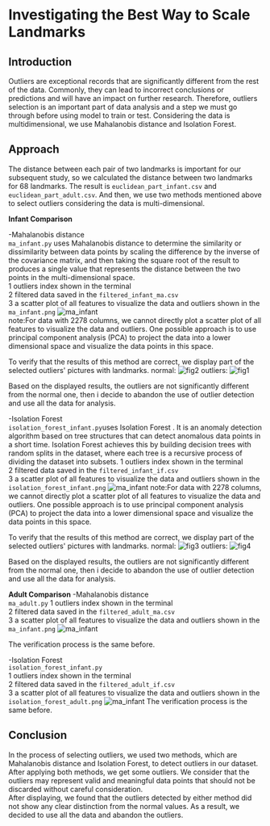 # Investigating the Best Way to Scale Landmarks

## Introduction

Outliers are exceptional records that are significantly different from the rest of the data. Commonly, they can lead to incorrect conclusions or predictions and will have an impact on further research. Therefore, outliers selection is an important part of data analysis and a step we must go through before using model to train or test. Considering the data is multidimensional, we use Mahalanobis distance and Isolation Forest.

## Approach

The distance between each pair of two landmarks is important for our subsequent study, so we calculated the distance between two landmarks for 68 landmarks. The result is `euclidean_part_infant.csv` and `euclidean_part_adult.csv`.
And then, we use two methods mentioned above to select outliers considering the data is multi-dimensional.

**Infant Comparison**

-Mahalanobis distance  
`ma_infant.py` uses Mahalanobis distance to determine the similarity or dissimilarity between data points by scaling the difference by the inverse of the covariance matrix, and then taking the square root of the result to produces a single value that represents the distance between the two points in the multi-dimensional space.  
1 outliers index shown in the terminal  
2 filtered data saved in the `filtered_infant_ma.csv`  
3 a scatter plot of all features to visualize the data and outliers shown in the `ma_infant.png`
![ma_infant](./outcome/outlier_selection/ma_infant.png)  
note:For data with 2278 columns, we cannot directly plot a scatter plot of all features
to visualize the data and outliers. One possible approach is to use principal component
analysis (PCA) to project the data into a lower dimensional space and visualize
the data points in this space.  

To verify that the results of this method are correct, we display part of the selected outliers' pictures with landmarks.
normal:
![fig2](./outcome/outlier_selection/fig2.jpg)
outliers:
![fig1](./outcome/outlier_selection/fig1.jpg)

Based on the displayed results, the outliers are not significantly different from the normal one, then i decide to abandon the use of outlier detection and use all the data for analysis.

-Isolation Forest  
`isolation_forest_infant.py`uses Isolation Forest . It is an anomaly detection algorithm based on tree structures that can detect anomalous data points in a short time. Isolation Forest achieves this by building decision trees with random splits in the dataset, where each tree is a recursive process of dividing the dataset into subsets.
1 outliers index shown in the terminal  
2 filtered data saved in the `filtered_infant_if.csv`  
3 a scatter plot of all features to visualize the data and outliers shown in the `isolation_forest_infant.png`
![ma_infant](./outcome/outlier_selection/isolation_forest_infant.png)
note:For data with 2278 columns, we cannot directly plot a scatter plot of all features
to visualize the data and outliers. One possible approach is to use principal component
analysis (PCA) to project the data into a lower dimensional space and visualize
the data points in this space.

To verify that the results of this method are correct, we display part of the selected outliers' pictures with landmarks.
normal:
![fig3](./outcome/outlier_selection/fig3.jpg)
outliers:
![fig4](./outcome/outlier_selection/fig4.jpg)

Based on the displayed results, the outliers are not significantly different from the normal one, then i decide to abandon the use of outlier detection and use all the data for analysis.


**Adult Comparison**
-Mahalanobis distance  
`ma_adult.py` 
1 outliers index shown in the terminal  
2 filtered data saved in the `filtered_adult_ma.csv`  
3 a scatter plot of all features to visualize the data and outliers shown in the `ma_infant.png`
![ma_infant](./outcome/outlier_selection/ma_adult.png)

The verification process is the same before.   


-Isolation Forest  
`isolation_forest_infant.py`  
1 outliers index shown in the terminal  
2 filtered data saved in the `filtered_adult_if.csv`  
3 a scatter plot of all features to visualize the data and outliers shown in the `isolation_forest_adult.png`
![ma_infant](./outcome/outlier_selection/isolation_forest_adult.png)
The verification process is the same before. 

## Conclusion

In the process of selecting outliers, we used two methods, which are Mahalanobis distance and Isolation Forest, to detect outliers in our dataset.  
After applying both methods, we get some outliers. We consider that the outliers may represent valid and meaningful data points that should not be discarded without careful consideration.   
After displaying, we found that the outliers detected by either method did not show any clear distinction from the normal values. As a result, we decided to use all the data and abandon the outliers.  
